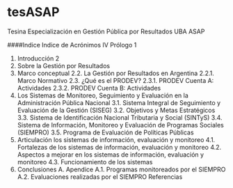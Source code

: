 # tesASAP
Tesina Especialización en Gestión Pública por Resultados UBA ASAP

####Indice
Indice de Acrónimos IV
Prólogo 1
1. Introducción 2
2. Sobre la Gestión por Resultados
3. Marco conceptual
2.2. La Gestión por Resultados en Argentina
2.2.1. Marco Normativo
2.3. ¿Qué es el PRODEV?
2.3.1. PRODEV Cuenta A: Actividades
2.3.2. PRODEV Cuenta B: Actividades
3. Los Sistemas de Monitoreo, Seguimiento y Evaluación en la Administración Pública Nacional
3.1. Sistema Integral de Seguimiento y Evaluación de la Gestión (SISEG)
3.2. Objetivos y Metas Estratégicos
3.3. Sistema de Identificación Nacional Tributaria y Social (SINTyS)
3.4. Sistema de Información, Monitoreo y Evaluación de Programas Sociales (SIEMPRO)
3.5. Programa de Evaluación de Políticas Públicas
4. Articulación los sistemas de información, evaluación y monitoreo
4.1. Fortalezas de los sistemas de información, evaluación y monitoreo
4.2. Aspectos a mejorar en los sistemas de información, evaluación y monitoreo
4.3. Funcionamiento de los sistemas
5. Conclusiones
A. Apendice
A.1. Programas monitoreados por el SIEMPRO
A.2. Evaluaciones realizadas por el SIEMPRO
Referencias
 
